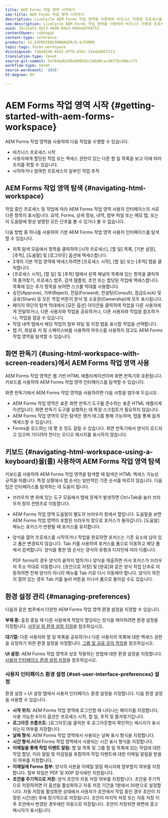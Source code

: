 ```yaml
---
title: AEM Forms 작업 영역 시작하기
seo-title: AEM Forms 작업 영역 시작하기
description: LiveCycle AEM Forms 작업 영역을 사용하여 비즈니스 자동화 프로세스를 관리하는 방법
seo-description: LiveCycle AEM Forms 작업 영역을 사용하여 비즈니스 자동화 프로세스를 관리하는 방법
uuid: 35ca1a51-92c3-40d8-8de3-604be8704752
contentOwner: robhagat
content-type: reference
products: SG_EXPERIENCEMANAGER/6.4/FORMS
topic-tags: forms-workspace
discoiquuid: fa6e0246-6bd2-4ffb-b54c-15eda605f213
translation-type: tm+mt
source-git-commit: 5e764edb3d8ed98542c50b80cac40776c886ccf5
workflow-type: tm+mt
source-wordcount: '1016'
ht-degree: 0%

---
```



# AEM Forms 작업 영역 시작 {#getting-started-with-aem-forms-workspace}

AEM Forms 작업 영역을 사용하여 다음 작업을 수행할 수 있습니다.

* 비즈니스 프로세스 시작
* 사용자에게 할당된 작업 또는 액세스 권한이 있는 다른 할 일 목록을 보고 이에 따라 조치를 취할 수 있습니다.
* 시작하거나 참여한 프로세스의 일부인 작업 추적

## AEM Forms 작업 영역 탐색 {#navigating-html-workspace}

작업 중인 프로세스 및 작업에 따라 AEM Forms 작업 영역 사용자 인터페이스의 서로 다른 항목이 표시됩니다. 요약, Forms, 상세 정보, 내역, 첨부 파일 또는 메모 탭, 또는 이 도움말에 항상 설명된 모든 단추를 볼 수 있거나 볼 수 없습니다.

다음 방법 중 하나를 사용하여 기본 AEM Forms 작업 영역 사용자 인터페이스를 탐색할 수 있습니다.

* 위쪽 탐색 모음에서 항목을 클릭하여 [시작 프로세스], [할 일] 목록, [기본 설정], [추적], [도움말] 및 [로그아웃] 옵션에 액세스합니다.
* 3개의 기본 작업 영역에 액세스하려면 [프로세스 시작], [할 일] 또는 [추적] 탭을 클릭합니다.
* [프로세스 시작], [할 일] 및 [추적] 탭에서 왼쪽 패널의 목록에 있는 항목을 클릭하여 즐겨찾기, 프로세스 범주, 검색 템플릿, 초안 또는 할당된 작업에 액세스합니다. 목록에 있는 추가 항목을 보려면 스크롤 막대를 사용합니다.
* 승인(Approve), 거부(Reject), 전달(Forward), 컨설팅(Consult), 잠금(Lock) 및 공유(Share) 등 모든 작업 버튼이 문서 및 소유권(Ownership)에 모두 표시됩니다.
* 페이지 하단의 탐색 막대에서 [모든 옵션] 아이콘을 클릭하여 작업을 다른 사용자에게 전달하거나, 다른 사용자와 작업을 공유하거나, 다른 사용자와 작업을 참조하거나, 작업을 잠글 수 있습니다.
* 작업 내역 탭에서 해당 작업의 첨부 파일 및 지정 탭을 표시할 작업을 선택합니다.
* 탭 키, 화살표 키 및 스페이스바를 사용하여 마우스를 사용하지 않고도 AEM Forms 작업 영역을 탐색할 수 있습니다.

## 화면 판독기 {#using-html-workspace-with-screen-readers}에서 AEM Forms 작업 영역 사용

AEM Forms 작업 영역은 웹 기반 HTML 애플리케이션이며 화면 판독기와 호환됩니다. 키보드를 사용하여 AEM Forms 작업 영역 인터페이스를 탐색할 수 있습니다.

화면 판독기에서 AEM Forms 작업 영역을 사용하려면 다음 사항을 염두에 두십시오.

* AEM Forms 작업 영역은 표준 화면 판독기 도구를 준수하는 표준 HTML 애플리케이션입니다. 화면 판독기 도구를 실행하는 데 특정 스크립트가 필요하지 않습니다.
* AEM Forms 작업 영역의 모든 탐색은 앵커 태그를 통해 가능하며, 탭을 통해 쉽게 액세스할 수 있습니다.
* Forms을 로드하는 데 몇 초 정도 걸릴 수 있습니다. 화면 판독기에서 양식이 로드되고 있으며 기다려야 한다는 오디오 메시지를 표시하지 않습니다.

## 키보드 {#navigating-html-workspace-using-a-keyboard}을(를) 사용하여 AEM Forms 작업 영역 탐색

키보드를 사용하여 AEM Forms 작업 영역을 탐색할 때 탐색은 HTML 액세스 가능성 규칙을 따릅니다. 특정 상황에서 탭 순서는 일반적인 기존 순서를 따르지 않습니다. 다음 팁은 인터페이스를 탐색하는 데 도움이 됩니다.

* 브라우저 맨 위에 있는 도구 모음에서 탭에 문제가 발생하면 Ctrl+Tab을 눌러 브라우저 창의 컨텐츠로 이동합니다.
* AEM Forms 작업 영역 도움말이 별도의 브라우저 창에서 열립니다. 도움말을 보면 AEM Forms 작업 영역이 포함된 브라우저 창으로 포커스가 돌아갑니다. [도움말] 메뉴는 포커스가 반환될 때 포커스를 유지합니다.
* 양식을 열어 프로세스를 시작하거나 작업을 완료하면 포커스는 기존 요소에 남아 있고 폼은 변경되지 않습니다. Tab 키를 사용하여 포커스를 폼으로 이동하고 해당 폼에서 검색합니다. 양식을 통한 탭 순서는 양식의 유형과 디자인에 따라 다릅니다.

   PDF forms의 경우 양식의 끝까지 탭하거나 양식을 제출하면 커서 포커스가 브라우저 주소 막대로 이동합니다. [초안으로 저장] 및 [완료]와 같은 양식 작업 단추로 이동하려면 전체 양식이 아니라 메뉴를 Tab 키로 다시 이동해야 합니다. 양식이 여전히 열려 있는 경우 Tab 키를 눌러 버튼을 지나서 폼으로 돌아갈 수도 있습니다.

## 환경 설정 관리 {#managing-preferences}

다음과 같은 범주에서 다양한 AEM Forms 작업 영역 환경 설정을 지정할 수 있습니다.

**부재 중:** 출장 중일 때 다른 사람에게 작업이 할당되는 방식을 제어하려면 환경 설정을 지정합니다. [사무실 외 환경 설정 지정](/help/forms/using/todo-lists.md#setting-out-of-office-preferences)을 참조하십시오.

**대기열:** 다른 사용자와 할 일 목록을 공유하거나 다른 사용자의 목록에 대한 액세스 권한을 요청하기 위한 환경 설정을 지정합니다. [그룹 및 공유 큐의 작업](/help/forms/using/todo-lists.md#working-with-tasks-from-group-and-shared-queues)을 참조하십시오.

**UI 설정:** AEM Forms 작업 영역과 상호 작용하는 방법에 대한 환경 설정을 지정합니다. [사용자 인터페이스 환경 설정 지정](#set-user-interface-preferences)을 참조하십시오.

### 사용자 인터페이스 환경 설정 {#set-user-interface-preferences} 설정

환경 설정 > UI 설정 탭에서 사용자 인터페이스 환경 설정을 지정합니다. 다음 환경 설정을 사용할 수 있습니다.

* **시작 위치:** AEM Forms 작업 영역에 로그인할 때 나타나는 페이지를 지정합니다. 사용 가능한 4가지 옵션은 프로세스 시작, 할 일, 추적 및 즐겨찾기입니다.
* **로그아웃 프롬프트:** [로그아웃]을 클릭한 후 로그아웃할지 확인하는 메시지가 표시되는지 여부를 지정합니다.
* **날짜 형식:** AEM Forms 작업 영역에서 사용되는 날짜 표시 형식을 지정합니다.
* **시간 형식**:AEM Forms 작업 영역에서 사용되는 시간 표시 형식을 지정합니다.
* **이메일을 통해 작업 이벤트 알림:** 할 일 목록 및 그룹 할 일 목록에 있는 작업에 대한 작업 할당, 미리 알림 및 마감일을 포함하여 작업 이벤트에 대한 이메일 알림을 받을지 여부를 지정합니다.
* **이메일에 Forms 첨부:** 양식의 사본을 이메일 알림 메시지에 첨부할지 여부를 지정합니다. 첨부 파일은 PDF 및 XDP 양식에만 지원됩니다.
* **초안을 주기적으로 저장:** 양식 초안의 자동 저장 여부를 지정합니다. 초안을 주기적으로 저장하려면 이 옵션을 활성화하고 자동 저장 기간을 1분에서 30분으로 설정합니다. 자동 저장을 활성화한 상태에서 사용자가 초안에서 작업 중인 경우 초안이 지정된 시간(분) 후에 정기적으로 저장됩니다. 초안이 마지막 저장 또는 자동 저장 이후 초안에서 변경된 경우에만 자동으로 저장됩니다. 초안이 저장되면 화면에 경고 메시지가 표시됩니다.

